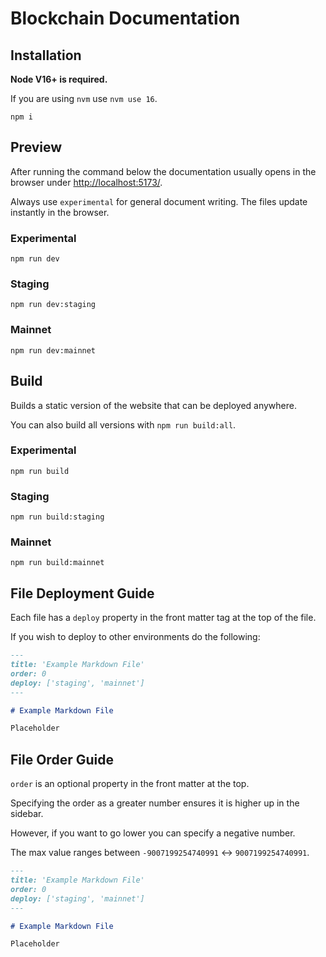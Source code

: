 # Blockchain Documentation

## Installation

**Node V16+ is required.**

If you are using `nvm` use `nvm use 16`.

```
npm i
```

## Preview

After running the command below the documentation usually opens in the browser under [http://localhost:5173/](http://localhost:5173/).

Always use `experimental` for general document writing. The files update instantly in the browser.

### Experimental

```
npm run dev
```

### Staging

```
npm run dev:staging
```

### Mainnet

```
npm run dev:mainnet
```

## Build

Builds a static version of the website that can be deployed anywhere.

You can also build all versions with `npm run build:all`.

### Experimental

```
npm run build
```

### Staging

```
npm run build:staging
```

### Mainnet

```
npm run build:mainnet
```

## File Deployment Guide

Each file has a `deploy` property in the front matter tag at the top of the file. 

If you wish to deploy to other environments do the following:

```md
---
title: 'Example Markdown File'
order: 0
deploy: ['staging', 'mainnet']
---

# Example Markdown File

Placeholder
```

## File Order Guide

`order` is an optional property in the front matter at the top.

Specifying the order as a greater number ensures it is higher up in the sidebar.

However, if you want to go lower you can specify a negative number.

The max value ranges between `-9007199254740991` <-> `9007199254740991`.

```md
---
title: 'Example Markdown File'
order: 0
deploy: ['staging', 'mainnet']
---

# Example Markdown File

Placeholder
```
